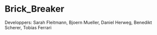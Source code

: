 # Brick_Breaker

Developpers: Sarah Fleitmann, Bjoern Mueller, Daniel Herweg, Benedikt Scherer, Tobias Ferrari
